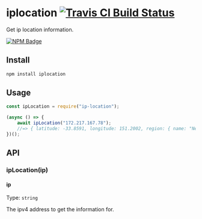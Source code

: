 # iplocation [![Travis CI Build Status](https://img.shields.io/travis/com/Richienb/iplocation/master.svg?style=for-the-badge)](https://travis-ci.com/Richienb/iplocation)

Get ip location information.

[![NPM Badge](https://nodei.co/npm/iplocation.png)](https://npmjs.com/package/iplocation)

## Install

```sh
npm install iplocation
```

## Usage

```js
const ipLocation = require("ip-location");

(async () => {
	await ipLocation("172.217.167.78");
	//=> { latitude: -33.8591, longitude: 151.2002, region: { name: "New South Wales" ... } ... }
})();
```

## API

### ipLocation(ip)

#### ip

Type: `string`

The ipv4 address to get the information for.
